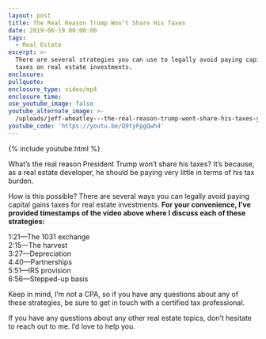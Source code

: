 ```yaml
---
layout: post
title: The Real Reason Trump Won’t Share His Taxes
date: 2019-06-19 00:00:00
tags:
  - Real Estate
excerpt: >-
  There are several strategies you can use to legally avoid paying capital gains
  taxes on real estate investments.
enclosure:
pullquote:
enclosure_type: video/mp4
enclosure_time:
use_youtube_image: false
youtube_alternate_image: >-
  /uploads/jeff-wheatley---the-real-reason-trump-wont-share-his-taxes-youtube.jpg
youtube_code: 'https://youtu.be/Q9tyFpgQwh4'
---
```


{% include youtube.html %}

What’s the real reason President Trump won’t share his taxes? It’s because, as a real estate developer, he should be paying very little in terms of his tax burden.

How is this possible? There are several ways you can legally avoid paying capital gains taxes for real estate investments. **For your convenience, I’ve provided timestamps of the video above where I discuss each of these strategies:**

1:21—The 1031 exchange<br>2:15—The harvest<br>3:27—Depreciation<br>4:40—Partnerships<br>5:51—IRS provision<br>6:56—Stepped-up basis&nbsp;

Keep in mind, I’m not a CPA, so if you have any questions about any of these strategies, be sure to get in touch with a certified tax professional.&nbsp;

If you have any questions about any other real estate topics, don’t hesitate to reach out to me. I’d love to help you.<br>&nbsp;